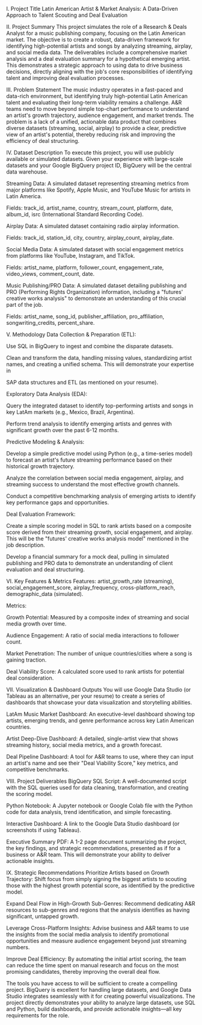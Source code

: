 I. Project Title
Latin American Artist & Market Analysis: A Data-Driven Approach to Talent Scouting and Deal Evaluation

II. Project Summary
This project simulates the role of a Research & Deals Analyst for a music publishing company, focusing on the Latin American market. The objective is to create a robust, data-driven framework for identifying high-potential artists and songs by analyzing streaming, airplay, and social media data. The deliverables include a comprehensive market analysis and a deal evaluation summary for a hypothetical emerging artist. This demonstrates a strategic approach to using data to drive business decisions, directly aligning with the job's core responsibilities of identifying talent and improving deal evaluation processes.

III. Problem Statement
The music industry operates in a fast-paced and data-rich environment, but identifying truly high-potential Latin American talent and evaluating their long-term viability remains a challenge. A&R teams need to move beyond simple top-chart performance to understand an artist's growth trajectory, audience engagement, and market trends. The problem is a lack of a unified, actionable data product that combines diverse datasets (streaming, social, airplay) to provide a clear, predictive view of an artist's potential, thereby reducing risk and improving the efficiency of deal structuring.

IV. Dataset Description
To execute this project, you will use publicly available or simulated datasets. Given your experience with large-scale datasets and your Google BigQuery project ID, BigQuery will be the central data warehouse.

Streaming Data: A simulated dataset representing streaming metrics from major platforms like Spotify, Apple Music, and YouTube Music for artists in Latin America.

Fields: track_id, artist_name, country, stream_count, platform, date, album_id, isrc (International Standard Recording Code).

Airplay Data: A simulated dataset containing radio airplay information.

Fields: track_id, station_id, city, country, airplay_count, airplay_date.

Social Media Data: A simulated dataset with social engagement metrics from platforms like YouTube, Instagram, and TikTok.

Fields: artist_name, platform, follower_count, engagement_rate, video_views, comment_count, date.

Music Publishing/PRO Data: A simulated dataset detailing publishing and PRO (Performing Rights Organization) information, including a "futures' creative works analysis" to demonstrate an understanding of this crucial part of the job.

Fields: artist_name, song_id, publisher_affiliation, pro_affiliation, songwriting_credits, percent_share.

V. Methodology
Data Collection & Preparation (ETL):

Use SQL in BigQuery to ingest and combine the disparate datasets.

Clean and transform the data, handling missing values, standardizing artist names, and creating a unified schema. This will demonstrate your expertise in 

SAP data structures and ETL (as mentioned on your resume).




Exploratory Data Analysis (EDA):

Query the integrated dataset to identify top-performing artists and songs in key LatAm markets (e.g., Mexico, Brazil, Argentina).

Perform trend analysis to identify emerging artists and genres with significant growth over the past 6-12 months.

Predictive Modeling & Analysis:

Develop a simple predictive model using Python (e.g., a time-series model) to forecast an artist's future streaming performance based on their historical growth trajectory.

Analyze the correlation between social media engagement, airplay, and streaming success to understand the most effective growth channels.

Conduct a competitive benchmarking analysis of emerging artists to identify key performance gaps and opportunities.


Deal Evaluation Framework:

Create a simple scoring model in SQL to rank artists based on a composite score derived from their streaming growth, social engagement, and airplay. This will be the "futures' creative works analysis model" mentioned in the job description.

Develop a financial summary for a mock deal, pulling in simulated publishing and PRO data to demonstrate an understanding of client evaluation and deal structuring.




VI. Key Features & Metrics
Features: artist_growth_rate (streaming), social_engagement_score, airplay_frequency, cross-platform_reach, demographic_data (simulated).

Metrics:

Growth Potential: Measured by a composite index of streaming and social media growth over time.

Audience Engagement: A ratio of social media interactions to follower count.

Market Penetration: The number of unique countries/cities where a song is gaining traction.

Deal Viability Score: A calculated score used to rank artists for potential deal consideration.

VII. Visualization & Dashboard Outputs
You will use Google Data Studio (or Tableau as an alternative, per your resume) to create a series of dashboards that showcase your data visualization and storytelling abilities.

LatAm Music Market Dashboard: An executive-level dashboard showing top artists, emerging trends, and genre performance across key Latin American countries.

Artist Deep-Dive Dashboard: A detailed, single-artist view that shows streaming history, social media metrics, and a growth forecast.

Deal Pipeline Dashboard: A tool for A&R teams to use, where they can input an artist's name and see their "Deal Viability Score," key metrics, and competitive benchmarks.

VIII. Project Deliverables
BigQuery SQL Script: A well-documented script with the SQL queries used for data cleaning, transformation, and creating the scoring model.

Python Notebook: A Jupyter notebook or Google Colab file with the Python code for data analysis, trend identification, and simple forecasting.

Interactive Dashboard: A link to the Google Data Studio dashboard (or screenshots if using Tableau).

Executive Summary PDF: A 1-2 page document summarizing the project, the key findings, and strategic recommendations, presented as if for a business or A&R team. This will demonstrate your ability to deliver actionable insights.


IX. Strategic Recommendations
Prioritize Artists based on Growth Trajectory: Shift focus from simply signing the biggest artists to scouting those with the highest growth potential score, as identified by the predictive model.

Expand Deal Flow in High-Growth Sub-Genres: Recommend dedicating A&R resources to sub-genres and regions that the analysis identifies as having significant, untapped growth.

Leverage Cross-Platform Insights: Advise business and A&R teams to use the insights from the social media analysis to identify promotional opportunities and measure audience engagement beyond just streaming numbers.


Improve Deal Efficiency: By automating the initial artist scoring, the team can reduce the time spent on manual research and focus on the most promising candidates, thereby improving the overall deal flow.

The tools you have access to will be sufficient to create a compelling project. BigQuery is excellent for handling large datasets, and Google Data Studio integrates seamlessly with it for creating powerful visualizations. The project directly demonstrates your ability to analyze large datasets, use SQL and Python, build dashboards, and provide actionable insights—all key requirements for the role.
